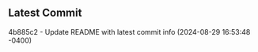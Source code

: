 
## Latest Commit
4b885c2 - Update README with latest commit info (2024-08-29 16:53:48 -0400) <Yunxi-Zhou>
